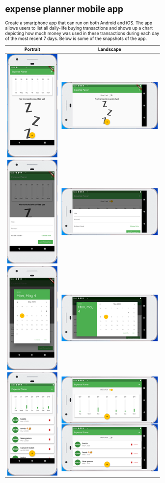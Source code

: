 # expense planner mobile app

Create a smartphone app that can run on both Android and iOS. The app
allows users to list all daily-life buying transactions and shows up
a chart depicting how much money was used in these transactions during each day of the most recent 7 days. Below is some of the snapshots of the app.

|Portrait  |Landscape  |
|---------|---------|
|![Home Page (Portrait)](./snapshots/Home1-portrait.PNG)| ![Home Page (Landscape)](./snapshots/Home1-landscape.PNG)|
|![Home Page (Portrait)](./snapshots/AddNewTransaction-portrait.PNG)| ![Home Page (Landscape)](./snapshots/AddNewTransaction-landscape.PNG)|
|![Home Page (Portrait)](./snapshots/AddNewTransaction-SelectDate-portrait.PNG)| ![Home Page (Landscape)](./snapshots/AddNewTransaction-SelectDate-landscape.PNG)|
|![Home Page (Portrait)](./snapshots/TransactionList-portrait.PNG)| ![Home Page (Landscape)](./snapshots/TransactionChart-landscape.PNG)<br>![Home Page (Landscape)](./snapshots/TransactionList-landscape.PNG)|
